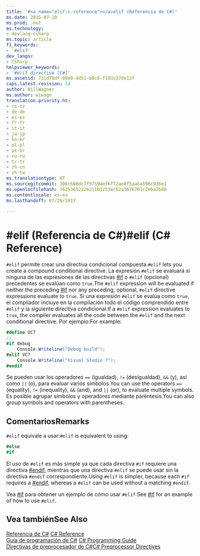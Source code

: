 ```yaml
---
title: '#<a name="elif-c-reference"></a>elif (Referencia de C#)'
ms.date: 2015-07-20
ms.prod: .net
ms.technology:
- devlang-csharp
ms.topic: article
f1_keywords:
- '#elif'
dev_langs:
- CSharp
helpviewer_keywords:
- '#elif directive [C#]'
ms.assetid: 731d78df-08e0-4d51-b8c8-f193c27de13f
caps.latest.revision: 14
author: BillWagner
ms.author: wiwagn
translation.priority.ht:
- cs-cz
- de-de
- es-es
- fr-fr
- it-it
- ja-jp
- ko-kr
- pl-pl
- pt-br
- ru-ru
- tr-tr
- zh-cn
- zh-tw
ms.translationtype: HT
ms.sourcegitcommit: 306c608dc7f97594ef6f72ae0f5aaba596c936e1
ms.openlocfilehash: 7635365222621101253ecb2a3676701c2e6a2b88
ms.contentlocale: es-es
ms.lasthandoff: 07/28/2017

---
```

# <a name="elif-c-reference"></a><span data-ttu-id="4d416-102">#elif (Referencia de C#)</span><span class="sxs-lookup"><span data-stu-id="4d416-102">#elif (C# Reference)</span></span>
<span data-ttu-id="4d416-103">`#elif` permite crear una directiva condicional compuesta.</span><span class="sxs-lookup"><span data-stu-id="4d416-103">`#elif` lets you create a compound conditional directive.</span></span> <span data-ttu-id="4d416-104">La expresión `#elif` se evaluará si ninguna de las expresiones de las directivas [#if](../../../csharp/language-reference/preprocessor-directives/preprocessor-if.md) o `#elif` (opcional) precedentes se evalúan como `true`.</span><span class="sxs-lookup"><span data-stu-id="4d416-104">The `#elif` expression will be evaluated if neither the preceding [#if](../../../csharp/language-reference/preprocessor-directives/preprocessor-if.md) nor any preceding, optional, `#elif` directive expressions evaluate to `true`.</span></span> <span data-ttu-id="4d416-105">Si una expresión `#elif` se evalúa como `true`, el compilador incluye en la compilación todo el código comprendido entre `#elif` y la siguiente directiva condicional.</span><span class="sxs-lookup"><span data-stu-id="4d416-105">If a `#elif` expression evaluates to `true`, the compiler evaluates all the code between the `#elif` and the next conditional directive.</span></span> <span data-ttu-id="4d416-106">Por ejemplo:</span><span class="sxs-lookup"><span data-stu-id="4d416-106">For example:</span></span>  
  
```csharp
#define VC7  
//...  
#if debug  
    Console.Writeline("Debug build");  
#elif VC7  
    Console.Writeline("Visual Studio 7");  
#endif  
```  
  
 <span data-ttu-id="4d416-107">Se pueden usar los operadores `==` (igualdad), `!=` (desigualdad), `&&` (y), así como `||` (o), para evaluar varios símbolos.</span><span class="sxs-lookup"><span data-stu-id="4d416-107">You can use the operators `==` (equality), `!=` (inequality), `&&` (and), and `||` (or), to evaluate multiple symbols.</span></span> <span data-ttu-id="4d416-108">Es posible agrupar símbolos y operadores mediante paréntesis.</span><span class="sxs-lookup"><span data-stu-id="4d416-108">You can also group symbols and operators with parentheses.</span></span>  
  
## <a name="remarks"></a><span data-ttu-id="4d416-109">Comentarios</span><span class="sxs-lookup"><span data-stu-id="4d416-109">Remarks</span></span>  
 <span data-ttu-id="4d416-110">`#elif` equivale a usar:</span><span class="sxs-lookup"><span data-stu-id="4d416-110">`#elif` is equivalent to using:</span></span>  
  
```csharp
#else  
#if  
```  
  
 <span data-ttu-id="4d416-111">El uso de `#elif` es más simple ya que cada directiva `#if` requiere una directiva [#endif](../../../csharp/language-reference/preprocessor-directives/preprocessor-endif.md), mientras que una directiva `#elif` se puede usar sin la directiva `#endif` correspondiente.</span><span class="sxs-lookup"><span data-stu-id="4d416-111">Using `#elif` is simpler, because each `#if` requires a [#endif](../../../csharp/language-reference/preprocessor-directives/preprocessor-endif.md), whereas a `#elif` can be used without a matching `#endif`.</span></span>  
  
 <span data-ttu-id="4d416-112">Vea [#if](../../../csharp/language-reference/preprocessor-directives/preprocessor-if.md) para obtener un ejemplo de cómo usar `#elif`.</span><span class="sxs-lookup"><span data-stu-id="4d416-112">See [#if](../../../csharp/language-reference/preprocessor-directives/preprocessor-if.md) for an example of how to use `#elif`.</span></span>  
  
## <a name="see-also"></a><span data-ttu-id="4d416-113">Vea también</span><span class="sxs-lookup"><span data-stu-id="4d416-113">See Also</span></span>  
 <span data-ttu-id="4d416-114">[Referencia de C#](../../../csharp/language-reference/index.md) </span><span class="sxs-lookup"><span data-stu-id="4d416-114">[C# Reference](../../../csharp/language-reference/index.md) </span></span>  
 <span data-ttu-id="4d416-115">[Guía de programación de C#](../../../csharp/programming-guide/index.md) </span><span class="sxs-lookup"><span data-stu-id="4d416-115">[C# Programming Guide](../../../csharp/programming-guide/index.md) </span></span>  
 [<span data-ttu-id="4d416-116">Directivas de preprocesador de C#</span><span class="sxs-lookup"><span data-stu-id="4d416-116">C# Preprocessor Directives</span></span>](../../../csharp/language-reference/preprocessor-directives/index.md)

